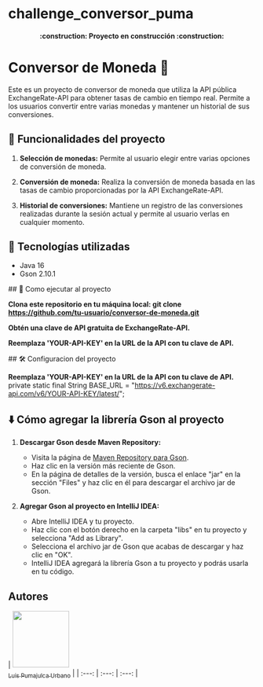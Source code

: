 ﻿# challenge_conversor_puma

<h4 align="center">
:construction: Proyecto en construcción :construction:
</h4>

# Conversor de Moneda 💱

Este es un proyecto de conversor de moneda que utiliza la API pública ExchangeRate-API para obtener tasas de cambio en tiempo real. Permite a los usuarios convertir entre varias monedas y mantener un historial de sus conversiones.

## :hammer: Funcionalidades del proyecto

1. **Selección de monedas:** Permite al usuario elegir entre varias opciones de conversión de moneda.

2. **Conversión de moneda:** Realiza la conversión de moneda basada en las tasas de cambio proporcionadas por la API ExchangeRate-API.

3. **Historial de conversiones:** Mantiene un registro de las conversiones realizadas durante la sesión actual y permite al usuario verlas en cualquier momento.

## :wrench: Tecnologías utilizadas

- Java 16
- Gson 2.10.1


\## 📁 Como ejecutar al proyecto

**Clona este repositorio en tu máquina local:
git clone https://github.com/tu-usuario/conversor-de-moneda.git**

**Obtén una clave de API gratuita de ExchangeRate-API.**

**Reemplaza 'YOUR-API-KEY' en la URL de la API con tu clave de API.**

\## 🛠️ Configuracion del proyecto

**Reemplaza 'YOUR-API-KEY' en la URL de la API con tu clave de API.**
private static final String BASE_URL = "https://v6.exchangerate-api.com/v6/YOUR-API-KEY/latest/";

## :arrow_down: Cómo agregar la librería Gson al proyecto

1. **Descargar Gson desde Maven Repository:**
    - Visita la página de [Maven Repository para Gson](https://mvnrepository.com/artifact/com.google.code.gson/gson).
    - Haz clic en la versión más reciente de Gson.
    - En la página de detalles de la versión, busca el enlace "jar" en la sección "Files" y haz clic en él para descargar el archivo jar de Gson.

2. **Agregar Gson al proyecto en IntelliJ IDEA:**
    - Abre IntelliJ IDEA y tu proyecto.
    - Haz clic con el botón derecho en la carpeta "libs" en tu proyecto y selecciona "Add as Library".
    - Selecciona el archivo jar de Gson que acabas de descargar y haz clic en "OK".
    - IntelliJ IDEA agregará la librería Gson a tu proyecto y podrás usarla en tu código.

## Autores

| [<img src="" width=115><br><sub>Luis Pumajulca Urbano</sub>](https://github.com/LuisPumajulca)  |
| :---: | :---: | :---: |
